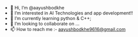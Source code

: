 - 👋 Hi, I’m @aayushbodkhe
- 👀 I’m interested in AI Technologies and app development!!
- 🌱 I’m currently learning python & C++;
- 💞️ I’m looking to collaborate on ...
- 📫 How to reach me :- aayushbodkhe9616@gmail.com

<!---
aayushbodkhe/aayushbodkhe is a ✨ special ✨ repository because its `README.md` (this file) appears on your GitHub profile.
You can click the Preview link to take a look at your changes.
--->
